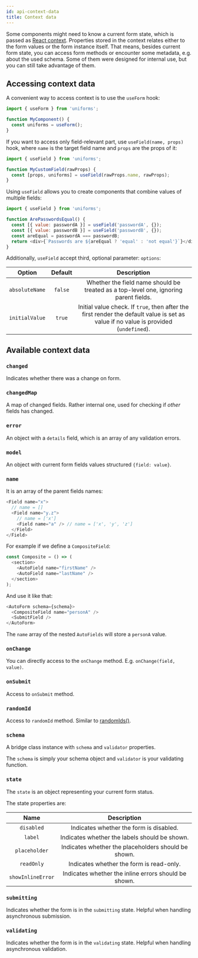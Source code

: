 ```yaml
---
id: api-context-data
title: Context data
---
```


Some components might need to know a current form state, which is passed as [React context](https://reactjs.org/docs/context.html).
Properties stored in the context relates either to the form values or the form instance itself.
That means, besides current form state, you can access form methods or encounter some metadata, e.g. about the used schema.
Some of them were designed for internal use, but you can still take advantage of them.

## Accessing context data

A convenient way to access context is to use the `useForm` hook:

```js
import { useForm } from 'uniforms';

function MyComponent() {
  const uniforms = useForm();
}
```

If you want to access only field-relevant part, use `useField(name, props)` hook, where `name` is the target field name and `props` are the props of it:

```js
import { useField } from 'uniforms';

function MyCustomField(rawProps) {
  const [props, uniforms] = useField(rawProps.name, rawProps);
}
```

Using `useField` allows you to create components that combine values of multiple fields:

```js
import { useField } from 'uniforms';

function ArePasswordsEqual() {
  const [{ value: passwordA }] = useField('passwordA', {});
  const [{ value: passwordB }] = useField('passwordB', {});
  const areEqual = passwordA === passwordB;
  return <div>{`Passwords are ${areEqual ? 'equal' : 'not equal'}`}</div>;
}
```

Additionally, `useField` accept third, optional parameter: `options`:

|     Option     | Default |                                                             Description                                                              |
| :------------: | :-----: | :----------------------------------------------------------------------------------------------------------------------------------: |
| `absoluteName` | `false` |                         Whether the field name should be treated as a top-level one, ignoring parent fields.                         |
| `initialValue` | `true`  | Initial value check. If `true`, then after the first render the default value is set as value if no value is provided (`undefined`). |

## Available context data

### `changed`

Indicates whether there was a change on form.

### `changedMap`

A map of changed fields. Rather internal one, used for checking if _other_ fields has changed.

### `error`

An object with a `details` field, which is an array of any validation errors.

### `model`

An object with current form fields values structured `{field: value}`.

### `name`

It is an array of the parent fields names:

```js
<Field name="x">
  // name = []
  <Field name="y.z">
    // name = ['x']
    <Field name="a" /> // name = ['x', 'y', 'z']
  </Field>
</Field>
```

For example if we define a `CompositeField`:

```js
const Composite = () => (
  <section>
    <AutoField name="firstName" />
    <AutoField name="lastName" />
  </section>
);
```

And use it like that:

```js
<AutoForm schema={schema}>
  <CompositeField name="personA" />
  <SubmitField />
</AutoForm>
```

The `name` array of the nested `AutoFields` will store a `personA` value.

### `onChange`

You can directly access to the `onChange` method. E.g. `onChange(field, value)`.

### `onSubmit`

Access to `onSubmit` method.

### `randomId`

Access to `randomId` method. Similar to [randomIds()](/docs/api-helpers#randomidsprefix).

### `schema`

A bridge class instance with `schema` and `validator` properties.

The `schema` is simply your schema object and `validator` is your validating function.

### `state`

The `state` is an object representing your current form status.

The state properties are:

|       Name        |                     Description                      |
| :---------------: | :--------------------------------------------------: |
|    `disabled`     |       Indicates whether the form is disabled.        |
|      `label`      |    Indicates whether the labels should be shown.     |
|   `placeholder`   | Indicates whether the placeholders should be shown.  |
|    `readOnly`     |       Indicates whether the form is read-only.       |
| `showInlineError` | Indicates whether the inline errors should be shown. |

### `submitting`

Indicates whether the form is in the `submitting` state. Helpful when handling asynchronous submission.

### `validating`

Indicates whether the form is in the `validating` state. Helpful when handling asynchronous validation.
